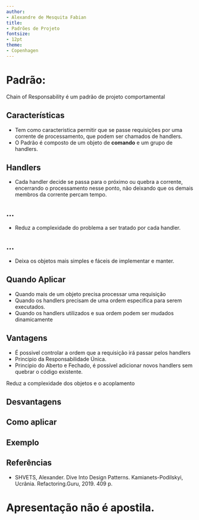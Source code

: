 ```yaml
---
author:
- Alexandre de Mesquita Fabian
title:
- Padrões de Projeto
fontsize:
- 12pt
theme:
- Copenhagen
---
```


# Padrão:

Chain of Responsability é um padrão de projeto comportamental

## Características

- Tem como caracteristica permitir  que se passe requisições por uma corrente de processamento, que podem ser chamados de handlers.
- O Padrão é composto de um objeto de **comando** e um grupo de handlers.  

## Handlers

- Cada handler decide se passa para o próximo ou quebra a
corrente, encerrando o processamento nesse ponto, não deixando que os demais membros da corrente percam tempo.

## ...

- Reduz a complexidade do problema a ser tratado por cada
handler.

## ...

- Deixa os objetos mais simples e fáceis de implementar e
manter.

## Quando Aplicar

- Quando mais de um objeto precisa processar uma requisição
- Quando os handlers precisam de uma ordem especifica para serem executados.
- Quando os handlers utilizados e sua ordem podem ser mudados dinamicamente 

## Vantagens

- É possivel controlar a ordem que a requisição irá passar pelos handlers
- Principio da Responsabilidade Única. 
- Principio do Aberto e Fechado, é possível adicionar novos handlers sem quebrar o código existente.

Reduz a complexidade dos objetos e o acoplamento


## Desvantagens

## Como aplicar
## Exemplo

## Referências

- SHVETS, Alexander. Dive Into Design Patterns. Kamianets-Podilskyi, Ucrânia. Refactoring.Guru, 2019. 409 p.

# Apresentação não é apostila.